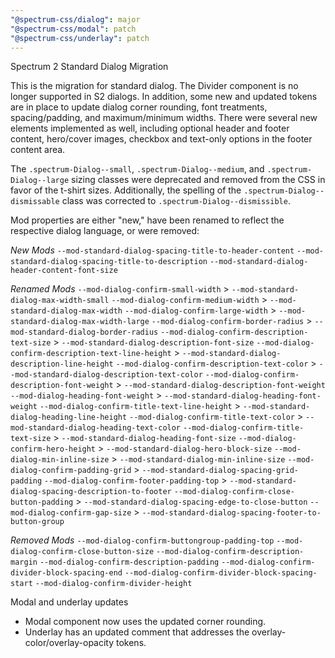 ```yaml
---
"@spectrum-css/dialog": major
"@spectrum-css/modal": patch
"@spectrum-css/underlay": patch
---
```


Spectrum 2 Standard Dialog Migration

This is the migration for standard dialog. The Divider component is no longer supported in S2 dialogs. In addition, some new and updated tokens are in place to update dialog corner rounding, font treatments, spacing/padding, and maximum/minimum widths. There were several new elements implemented as well, including optional header and footer content, hero/cover images, checkbox and text-only options in the footer content area.

The `.spectrum-Dialog--small`, `.spectrum-Dialog--medium`, and `.spectrum-Dialog--large` sizing classes were deprecated and removed from the CSS in favor of the t-shirt sizes. Additionally, the spelling of the `.spectrum-Dialog--dismissable` class was corrected to `.spectrum-Dialog--dismissible`.

Mod properties are either "new," have been renamed to reflect the respective dialog language, or were removed:

_New Mods_
`--mod-standard-dialog-spacing-title-to-header-content`
`--mod-standard-dialog-spacing-title-to-description`
`--mod-standard-dialog-header-content-font-size`

_Renamed Mods_
`--mod-dialog-confirm-small-width` > `--mod-standard-dialog-max-width-small`
`--mod-dialog-confirm-medium-width` > `--mod-standard-dialog-max-width`
`--mod-dialog-confirm-large-width` > `--mod-standard-dialog-max-width-large`
`--mod-dialog-confirm-border-radius` > `--mod-standard-dialog-border-radius`
`--mod-dialog-confirm-description-text-size` > `--mod-standard-dialog-description-font-size`
`--mod-dialog-confirm-description-text-line-height` > `--mod-standard-dialog-description-line-height`
`--mod-dialog-confirm-description-text-color` > `--mod-standard-dialog-description-text-color`
`--mod-dialog-confirm-description-font-weight` > `--mod-standard-dialog-description-font-weight`
`--mod-dialog-heading-font-weight` > `--mod-standard-dialog-heading-font-weight`
`--mod-dialog-confirm-title-text-line-height` > `--mod-standard-dialog-heading-line-height`
`--mod-dialog-confirm-title-text-color` > `--mod-standard-dialog-heading-text-color`
`--mod-dialog-confirm-title-text-size` > `--mod-standard-dialog-heading-font-size`
`--mod-dialog-confirm-hero-height` > `--mod-standard-dialog-hero-block-size`
`--mod-dialog-min-inline-size` > `--mod-standard-dialog-min-inline-size`
`--mod-dialog-confirm-padding-grid` > `--mod-standard-dialog-spacing-grid-padding`
`--mod-dialog-confirm-footer-padding-top` > `--mod-standard-dialog-spacing-description-to-footer`
`--mod-dialog-confirm-close-button-padding` > `--mod-standard-dialog-spacing-edge-to-close-button`
`--mod-dialog-confirm-gap-size` > `--mod-standard-dialog-spacing-footer-to-button-group`

_Removed Mods_
`--mod-dialog-confirm-buttongroup-padding-top`
`--mod-dialog-confirm-close-button-size`
`--mod-dialog-confirm-description-margin`
`--mod-dialog-confirm-description-padding`
`--mod-dialog-confirm-divider-block-spacing-end`
`--mod-dialog-confirm-divider-block-spacing-start`
`--mod-dialog-confirm-divider-height`

Modal and underlay updates

- Modal component now uses the updated corner rounding.
- Underlay has an updated comment that addresses the overlay-color/overlay-opacity tokens.
